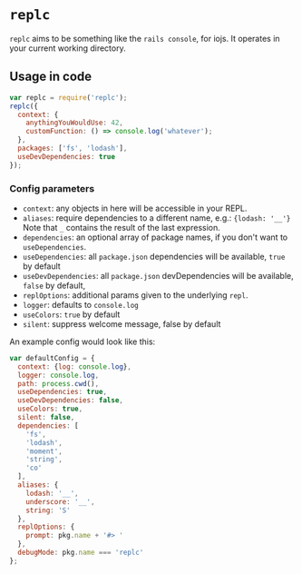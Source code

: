 # `replc`

`replc` aims to be something like the `rails console`, for iojs. It operates in your current working directory.

## Usage in code

```javascript
var replc = require('replc');
replc({
  context: {
    anythingYouWouldUse: 42,
    customFunction: () => console.log('whatever');
  },
  packages: ['fs', 'lodash'],
  useDevDependencies: true
});
```

### Config parameters
- `context`: any objects in here will be accessible in your REPL.
- `aliases`: require dependencies to a different name, e.g.: `{lodash: '__'}` Note that `_` contains the result of the last expression.
- `dependencies`: an optional array of package names, if you don't want to `useDependencies`.
- `useDependencies`: all `package.json` dependencies will be available, `true` by default
- `useDevDependencies`: all `package.json` devDependencies will be available, `false` by default,
- `replOptions`: additional params given to the underlying `repl`.
- `logger`: defaults to `console.log`
- `useColors`: `true` by default
- `silent`: suppress welcome message, false by default

An example config would look like this:
```javascript
var defaultConfig = {
  context: {log: console.log},
  logger: console.log,
  path: process.cwd(),
  useDependencies: true,
  useDevDependencies: false,
  useColors: true,
  silent: false,
  dependencies: [
    'fs', 
    'lodash', 
    'moment', 
    'string', 
    'co'
  ],
  aliases: { 
    lodash: '__', 
    underscore: '__',
    string: 'S' 
  },
  replOptions: { 
    prompt: pkg.name + '#> ' 
  },
  debugMode: pkg.name === 'replc'
};
```
